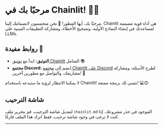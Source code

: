 <!--
CO_OP_TRANSLATOR_METADATA:
{
  "original_hash": "c49526c7abc56b0b5f1e835c1739f18e",
  "translation_date": "2025-09-24T13:44:54+00:00",
  "source_file": "Module08/samples/04/chainlit.md",
  "language_code": "ar"
}
-->
# مرحبًا بك في Chainlit! 🚀🤖

مرحبًا بك، أيها المطور! 👋 نحن متحمسون لانضمامك إلينا. Chainlit هي أداة قوية مصممة لمساعدتك في إنشاء النماذج الأولية، وتصحيح الأخطاء، ومشاركة التطبيقات المبنية على LLMs.

## روابط مفيدة 🔗

- **التوثيق:** ابدأ مع [توثيق Chainlit](https://docs.chainlit.io) الشامل 📚
- **مجتمع Discord:** انضم إلى [مجتمع Chainlit على Discord](https://discord.gg/k73SQ3FyUh) لطرح الأسئلة، ومشاركة مشاريعك، والتواصل مع مطورين آخرين! 💬

لا يمكننا الانتظار لرؤية ما ستبدعه باستخدام Chainlit! نتمنى لك برمجة ممتعة! 💻😊

## شاشة الترحيب

لتعديل شاشة الترحيب، قم بتحرير ملف `chainlit.md` الموجود في جذر مشروعك. إذا كنت لا ترغب في وجود شاشة ترحيب، فقط اترك هذا الملف فارغًا.

---

